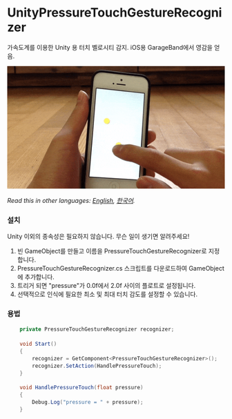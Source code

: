 # UnityPressureTouchGestureRecognizer

가속도계를 이용한 Unity 용 터치 벨로시티 감지. iOS용 GarageBand에서 영감을 얻음.

![demo unitypressuretouchgesturerecognizer](https://github.com/swparkaust/UnityPressureTouchGestureRecognizer/raw/master/img/demo-unitypressuretouchgesturerecognizer.gif)

*Read this in other languages: [English](README.md), [한국어](README.ko.md).*

### 설치

Unity 이외의 종속성은 필요하지 않습니다. 무슨 일이 생기면 알려주세요!

1. 빈 GameObject를 만들고 이름을 PressureTouchGestureRecognizer로 지정합니다.
2. PressureTouchGestureRecognizer.cs 스크립트를 다운로드하여 GameObject에 추가합니다.
3. 트리거 되면 "pressure"가 0.0f에서 2.0f 사이의 플로트로 설정됩니다.
4. 선택적으로 인식에 필요한 최소 및 최대 터치 감도를 설정할 수 있습니다.

### 용법
```C#
	private PressureTouchGestureRecognizer recognizer;

	void Start()
	{
		recognizer = GetComponent<PressureTouchGestureRecognizer>();
		recognizer.SetAction(HandlePressureTouch);
	}

	void HandlePressureTouch(float pressure)
	{
		Debug.Log("pressure = " + pressure);
	}
```
